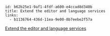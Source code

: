 ```
id: b62b25e1-9af1-4fdf-a600-e4ccad8d340b
title: Extend the editor and language services
links:
  - b1136764-436d-11ea-9e00-8b7eebe2f57a
```

[Extend the editor and language services](https://docs.microsoft.com/en-us/visualstudio/extensibility/extending-the-editor-and-language-services)
